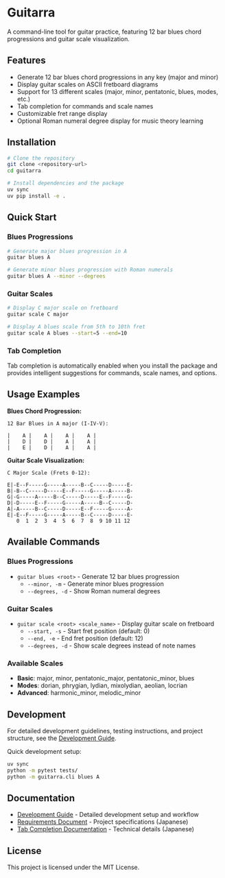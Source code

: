 # Guitarra

A command-line tool for guitar practice, featuring 12 bar blues chord progressions and guitar scale visualization.

## Features

- Generate 12 bar blues chord progressions in any key (major and minor)
- Display guitar scales on ASCII fretboard diagrams
- Support for 13 different scales (major, minor, pentatonic, blues, modes, etc.)
- Tab completion for commands and scale names
- Customizable fret range display
- Optional Roman numeral degree display for music theory learning

## Installation

```bash
# Clone the repository
git clone <repository-url>
cd guitarra

# Install dependencies and the package
uv sync
uv pip install -e .
```

## Quick Start

### Blues Progressions

```bash
# Generate major blues progression in A
guitar blues A

# Generate minor blues progression with Roman numerals
guitar blues A --minor --degrees
```

### Guitar Scales

```bash
# Display C major scale on fretboard
guitar scale C major

# Display A blues scale from 5th to 10th fret
guitar scale A blues --start=5 --end=10
```

### Tab Completion

Tab completion is automatically enabled when you install the package and provides intelligent suggestions for commands, scale names, and options.

## Usage Examples

**Blues Chord Progression:**
```
12 Bar Blues in A major (I-IV-V):

|    A |    A |    A |    A |
|    D |    D |    A |    A |
|    E |    D |    A |    A |
```

**Guitar Scale Visualization:**
```
C Major Scale (Frets 0-12):

E|-E--F-----G-----A-----B--C-----D-----E-
B|-B--C-----D-----E--F-----G-----A-----B-
G|-G-----A-----B--C-----D-----E--F-----G-
D|-D-----E--F-----G-----A-----B--C-----D-
A|-A-----B--C-----D-----E--F-----G-----A-
E|-E--F-----G-----A-----B--C-----D-----E-
   0  1  2  3  4  5  6  7  8  9 10 11 12
```

## Available Commands

### Blues Progressions
- `guitar blues <root>` - Generate 12 bar blues progression
  - `--minor, -m` - Generate minor blues progression
  - `--degrees, -d` - Show Roman numeral degrees

### Guitar Scales
- `guitar scale <root> <scale_name>` - Display guitar scale on fretboard
  - `--start, -s` - Start fret position (default: 0)
  - `--end, -e` - End fret position (default: 12)
  - `--degrees, -d` - Show scale degrees instead of note names

### Available Scales
- **Basic**: major, minor, pentatonic_major, pentatonic_minor, blues
- **Modes**: dorian, phrygian, lydian, mixolydian, aeolian, locrian
- **Advanced**: harmonic_minor, melodic_minor

## Development

For detailed development guidelines, testing instructions, and project structure, see the [Development Guide](docs/development.md).

Quick development setup:
```bash
uv sync
python -m pytest tests/
python -m guitarra.cli blues A
```

## Documentation

- [Development Guide](docs/development.md) - Detailed development setup and workflow
- [Requirements Document](docs/requirements.md) - Project specifications (Japanese)
- [Tab Completion Documentation](docs/tab-completion.md) - Technical details (Japanese)

## License

This project is licensed under the MIT License.
